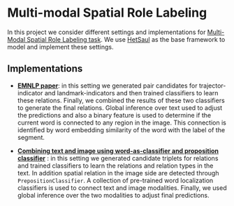 # Multi-modal Spatial Role Labeling
In this project we consider different settings and implementations for [Multi-Modal Spatial Role Labeling task](http://www.cs.tulane.edu/~pkordjam/mSpRL_CLEF_lab.htm).
We use [HetSaul](https://github.com/HetML/HetSaul) as the base framework to model and implement these settings.

## Implementations

- [**EMNLP paper**](src/main/scala/edu/tulane/cs/hetml/nlp/sprl/Pairs/README.md): in this setting we generated pair candidates for trajector-indicator and landmark-indicators and then 
trained classifiers to learn these relations. Finally, we combined the results of these two classifiers to generate the 
final  relations. Global inference over text used to adjust the predictions and also a binary feature is used to determine 
if the current word is connected to any region in the image. This connection is identified by word embedding similarity of 
the word with the label of the segment.


- [**Combining text and image using word-as-classifier and proposition classifier**](src/main/scala/edu/tulane/cs/hetml/nlp/sprl/TextOnly/README.md) : in this setting we generated candidate triplets for 
relations and trained classifiers to learn the relations and relation types in the text. 
In addition spatial relation in the image side are detected through `PrepositionClassifier`. 
A collection of pre-trained word localization classifiers is used to connect text and image modalities.
Finally, we used global inference over the two modalities to adjust final predictions.